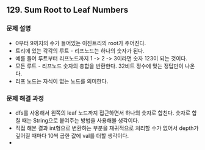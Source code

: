 ## 129. Sum Root to Leaf Numbers
### 문제 설명
- 0부터 9까지의 수가 들어있는 이진트리의 root가 주어진다.
- 트리에 있는 각각의 루트 - 리프노드는 하나의 숫자가 된다.
- 예를 들어 루트부터 리프노드까지 1 -> 2 -> 3이라면 숫자 123이 되는 것이다.
- 모든 루트 - 리프노드 숫자의 총합을 반환한다. 32비트 정수에 맞는 정답만이 나온다.
- 리프 노드는 자식이 없는 노드를 의미한다.
​
### 문제 해결 과정
- dfs를 사용해서 왼쪽의 leaf 노드까지 접근하면서 하나의 숫자로 합친다. 숫자로 합칠 때는 String으로 붙여주는 방법을 사용해볼 생각이다.
- 직접 해본 결과 int형으로 변환하는 부분을 재귀적으로 처리할 수가 없어서 depth가 깊어질 때마다 10씩 곱한 값에 val를 더할 생각이다.
-